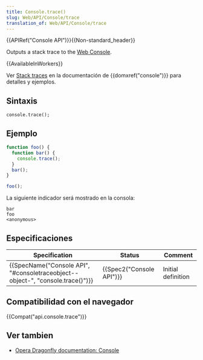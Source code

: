```yaml
---
title: Console.trace()
slug: Web/API/Console/trace
translation_of: Web/API/Console/trace
---
```


{{APIRef("Console API")}}{{Non-standard_header}}

Outputs a stack trace to the [Web Console](/es/docs/Tools/Web_Console).

{{AvailableInWorkers}}

Ver [Stack traces](/es/docs/Web/API/console#Stack_traces) en la documentación de {{domxref("console")}} para detalles y ejemplos.

## Sintaxis

```
console.trace();
```

## Ejemplo

```js
function foo() {
  function bar() {
    console.trace();
  }
  bar();
}

foo();
```

La siguiente indicador será mostrado en la consola:

```
bar
foo
<anonymous>
```

## Especificaciones

| Specification                                                                                            | Status                           | Comment            |
| -------------------------------------------------------------------------------------------------------- | -------------------------------- | ------------------ |
| {{SpecName("Console API", "#consoletraceobject--object-", "console.trace()")}} | {{Spec2("Console API")}} | Initial definition |

## Compatibilidad con el navegador

{{Compat("api.console.trace")}}

## Ver tambien

- [Opera Dragonfly documentation: Console](http://www.opera.com/dragonfly/documentation/console/)
